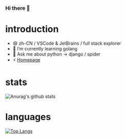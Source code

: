 ### Hi there 👋

<!--
**wudizhangzhi/wudizhangzhi** is a ✨ _special_ ✨ repository because its `README.md` (this file) appears on your GitHub profile.

Here are some ideas to get you started:

- 🔭 I’m currently working on ...
- 🌱 I’m currently learning ...
- 👯 I’m looking to collaborate on ...
- 🤔 I’m looking for help with ...
- 💬 Ask me about ...
- 📫 How to reach me: ...
- 😄 Pronouns: ...
- ⚡ Fun fact: ...
-->


# introduction

- 😄 zh-CN / VSCode & JetBrains / full stack explorer
- 🌱 I’m currently learning golang
- 💬 Ask me about python -> django / spider
- ⚡ [Homepage](https://wudizhangzhi.github.io/)

# stats
![Anurag's github stats](https://github-readme-stats.vercel.app/api?username=wudizhangzhi&show_icons=true&theme=merko)

# languages
[![Top Langs](https://github-readme-stats.vercel.app/api/top-langs/?username=wudizhangzhi&layout=compact)](https://github.com/anuraghazra/github-readme-stats)

